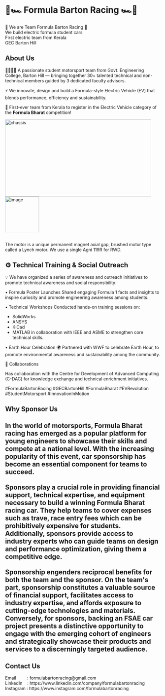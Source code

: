 <h1> 🏁🏎️ Formula Barton Racing 🏎️🏁 </h1>
                                 
🏁 We are Team Formula Barton Racing 🏁<br>
We build electric formula student cars<br>
First electric team from Kerala<br>
GEC Barton Hill

<h2> About Us </h2>

👨‍🔧👩‍🔧 A passionate student motorsport team from Govt. Engineering College, Barton Hill — bringing together 30+ talented technical and non-technical members guided by 3 dedicated faculty advisors.

⚡ We innovate, design and build a Formula-style Electric Vehicle (EV) that blends performance, efficiency and sustainability.

🌟 First-ever team from Kerala to register in the Electric Vehicle category of the **Formula Bharat** competition!


<img width="474" height="250" alt="chassis" src="https://github.com/user-attachments/assets/ddf465ee-d2ce-4cc4-bc06-3f0077772bc4" /><br>
<img width="110" height="116" alt="image" src="https://github.com/user-attachments/assets/44aebebe-6343-44eb-bc6c-436078ff359e" />

<br>The motor is a unique permanent magnet axial gap, brushed motor type called a Lynch motor. We use a single Agni 119R for RWD.

<h2> ⚙️ Technical Training & Social Outreach </h2>

💡 We have organized a series of awareness and outreach initiatives to promote technical awareness and social responsibility:

• Formula Poster Launches
Shared engaging Formula 1 facts and insights to inspire curiosity and promote engineering awareness among students.

• Technical Workshops
Conducted hands-on training sessions on:

* SolidWorks
* ANSYS
* KiCad
* MATLAB
  in collaboration with IEEE and ASME to strengthen core technical skills.

• Earth Hour Celebration 🌍
Partnered with WWF to celebrate Earth Hour, to promote environmental awareness and sustainability among the community.

🤝 Collaborations

Has collaboration with the Centre for Development of Advanced Computing (C-DAC) for knowledge exchange and technical enrichment initiatives.

#FormulaBartonRacing #GECBartonHill #FormulaBharat #EVRevolution #StudentMotorsport #InnovationInMotion

<h2> Why Sponsor Us <h2>
In the world of motorsports, Formula Bharat racing has emerged as a popular platform for young engineers to showcase their skills and compete at a national level. With the increasing popularity of this event, car sponsorship has become an essential component for teams to succeed.<br><br>
Sponsors play a crucial role in providing financial support, technical expertise, and equipment necessary to build a winning Formula Bharat racing car. They help teams to cover expenses such as trave, race entry fees which can be prohibitively expensive for students. Additionally, sponsors provide access to industry experts who can guide teams on design and performance optimization, giving them a competitive edge.<br><br> Sponsorship engenders reciprocal benefits for both the team and the sponsor. On the team's part, sponsorship constitutes a valuable source of financial support, facilitates access to industry expertise, and affords exposure to cutting-edge technologies and materials. Conversely, for sponsors, backing an FSAE car project presents a distinctive opportunity to engage with the emerging cohort of engineers and strategically showcase their products and services to a discerningly targeted audience.<br>
<h2> Contact Us </h2>
Email&emsp;&emsp;&nbsp;&nbsp;: formulabartonracing@gmail.com <br>
LinkedIn&nbsp;&nbsp;&nbsp;&nbsp;: https://www.linkedin.com/company/formulabartonracing <br>
Instagram&nbsp;: https://www.instagram.com/formulabartonracing
